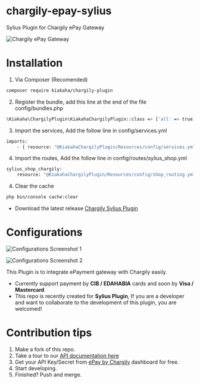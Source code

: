 # chargily-epay-sylius
Sylius Plugin for Chargily ePay Gateway

![Chargily ePay Gateway](https://raw.githubusercontent.com/Chargily/epay-gateway-php/main/assets/banner-1544x500.png "Chargily ePay Gateway")

# Installation
1. Via Composer (Recomended)
```bash
composer require kiakaha/chargily-plugin
```

2. Register the bundle, add this line at the end of the file config/bundles.php 
```bash
\Kiakaha\ChargilyPlugin\KiakahaChargilyPlugin::class => ['all' => true],
```

3. Import the services, Add the follow line in config/services.yml
```bash
imports:
    - { resource: "@KiakahaChargilyPlugin/Resources/config/services.yml" }
```

4. Import the routes, Add the follow line in config/routes/sylius_shop.yml
```bash
sylius_shop_chargily:
    resource: "@KiakahaChargilyPlugin/Resources/config/shop_routing.yml" 
   ```
4. Clear the cache
```bash
php bin/console cache:clear
```

- Download the latest release
[Chargily Sylius Plugin](https://github.com/kiakahaDZ/chargily-epay-sylius/archive/refs/tags/v1.0.1.zip)

# Configurations
![Configurations Screenshot 1](https://raw.githubusercontent.com/kiakahaDZ/chargily-epay-sylius/main/assets/Screenshot_1.png "Chargily ePay Gateway")

![Configurations Screenshot 2](https://raw.githubusercontent.com/kiakahaDZ/chargily-epay-sylius/main/assets/Screenshot_2.png "Chargily ePay Gateway")

This Plugin is to integrate ePayment gateway with Chargily easily.
- Currently support payment by **CIB / EDAHABIA** cards and soon by **Visa / Mastercard** 
- This repo is recently created for **Sylius Plugin**, If you are a developer and want to collaborate to the development of this plugin, you are welcomed!

# Contribution tips
1. Make a fork of this repo.
2. Take a tour to our [API documentation here](https://dev.chargily.com/docs/#/epay_integration_via_api)
3. Get your API Key/Secret from [ePay by Chargily](https://epay.chargily.com.dz) dashboard for free.
4. Start developing.
5. Finished? Push and merge.
